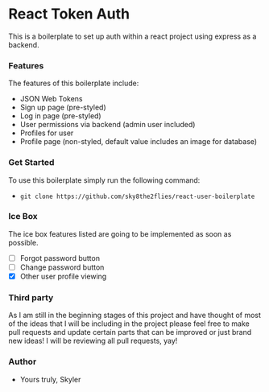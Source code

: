 # React Token Auth

This is a boilerplate to set up auth within a react project using express as a backend.

### Features

The features of this boilerplate include:

-   JSON Web Tokens
-   Sign up page (pre-styled)
-   Log in page (pre-styled)
-   User permissions via backend (admin user included)
-   Profiles for user
-   Profile page (non-styled, default value includes an image for database)

### Get Started

To use this boilerplate simply run the following command:

-   `git clone https://github.com/sky8the2flies/react-user-boilerplate`

### Ice Box

The ice box features listed are going to be implemented as soon as possible.

-   [ ] Forgot password button
-   [ ] Change password button
-   [x] Other user profile viewing

### Third party

As I am still in the beginning stages of this project and have thought of most of the ideas that I will be including in the project please feel free to make pull requests and update certain parts that can be improved or just brand new ideas! I will be reviewing all pull requests, yay!

### Author

-   Yours truly, Skyler
